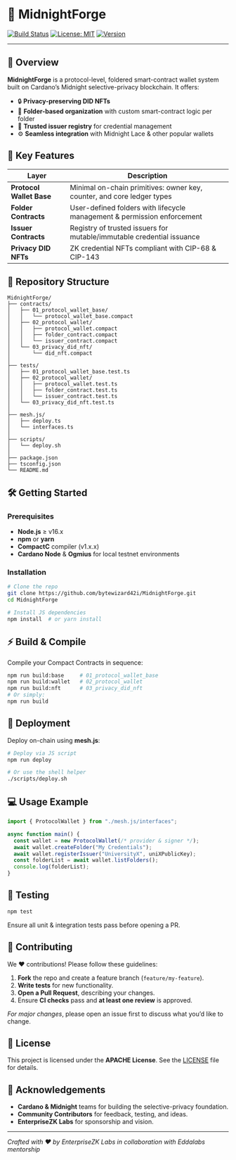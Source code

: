 # 🚀 MidnightForge

[![Build Status](https://img.shields.io/github/actions/workflow/status/bytewizard42i/MidnightForge/ci.yml?branch=main)](https://github.com/bytewizard42i/MidnightForge/actions)
[![License: MIT](https://img.shields.io/badge/License-MIT-yellow.svg)](LICENSE)
[![Version](https://img.shields.io/github/v/release/bytewizard42i/MidnightForge)](https://github.com/bytewizard42i/MidnightForge/releases)

---

## 📖 Overview

**MidnightForge** is a protocol-level, foldered smart-contract wallet system built on Cardano’s Midnight selective-privacy blockchain. It offers:

* 🔒 **Privacy-preserving DID NFTs**
* 📂 **Folder-based organization** with custom smart-contract logic per folder
* 🤝 **Trusted issuer registry** for credential management
* ⚙️ **Seamless integration** with Midnight Lace & other popular wallets

## 🌟 Key Features

| Layer                    | Description                                                             |
| ------------------------ | ----------------------------------------------------------------------- |
| **Protocol Wallet Base** | Minimal on-chain primitives: owner key, counter, and core ledger types  |
| **Folder Contracts**     | User-defined folders with lifecycle management & permission enforcement |
| **Issuer Contracts**     | Registry of trusted issuers for mutable/immutable credential issuance   |
| **Privacy DID NFTs**     | ZK credential NFTs compliant with CIP-68 & CIP-143                      |

## 📂 Repository Structure

```text
MidnightForge/
├── contracts/
│   ├── 01_protocol_wallet_base/
│   │   └── protocol_wallet_base.compact
│   ├── 02_protocol_wallet/
│   │   ├── protocol_wallet.compact
│   │   ├── folder_contract.compact
│   │   └── issuer_contract.compact
│   └── 03_privacy_did_nft/
│       └── did_nft.compact
│
├── tests/
│   ├── 01_protocol_wallet_base.test.ts
│   ├── 02_protocol_wallet/
│   │   ├── protocol_wallet.test.ts
│   │   ├── folder_contract.test.ts
│   │   └── issuer_contract.test.ts
│   └── 03_privacy_did_nft.test.ts
│
├── mesh.js/
│   ├── deploy.ts
│   └── interfaces.ts
│
├── scripts/
│   └── deploy.sh
│
├── package.json
├── tsconfig.json
└── README.md
```

## 🛠️ Getting Started

### Prerequisites

* **Node.js** ≥ v16.x
* **npm** or **yarn**
* **CompactC** compiler (v1.x.x)
* **Cardano Node** & **Ogmius** for local testnet environments

### Installation

```bash
# Clone the repo
git clone https://github.com/bytewizard42i/MidnightForge.git
cd MidnightForge

# Install JS dependencies
npm install  # or yarn install
```

## ⚡ Build & Compile

Compile your Compact Contracts in sequence:

```bash
npm run build:base     # 01_protocol_wallet_base
npm run build:wallet   # 02_protocol_wallet
npm run build:nft      # 03_privacy_did_nft
# Or simply:
npm run build
```

## 🚀 Deployment

Deploy on-chain using **mesh.js**:

```bash
# Deploy via JS script
npm run deploy

# Or use the shell helper
./scripts/deploy.sh
```

## 💻 Usage Example

```ts
import { ProtocolWallet } from "./mesh.js/interfaces";

async function main() {
  const wallet = new ProtocolWallet(/* provider & signer */);
  await wallet.createFolder("My Credentials");
  await wallet.registerIssuer("UniversityX", uniXPublicKey);
  const folderList = await wallet.listFolders();
  console.log(folderList);
}
```

## 🧪 Testing

```bash
npm test
```

Ensure all unit & integration tests pass before opening a PR.

## 🤝 Contributing

We ❤️ contributions! Please follow these guidelines:

1. **Fork** the repo and create a feature branch (`feature/my-feature`).
2. **Write tests** for new functionality.
3. **Open a Pull Request**, describing your changes.
4. Ensure **CI checks** pass and **at least one review** is approved.

*For major changes*, please open an issue first to discuss what you’d like to change.

## 📜 License

This project is licensed under the **APACHE License**. See the [LICENSE](LICENSE) file for details.

## 🙏 Acknowledgements

* **Cardano & Midnight** teams for building the selective-privacy foundation.
* **Community Contributors** for feedback, testing, and ideas.
* **EnterpriseZK Labs** for sponsorship and vision.

---

*Crafted with ❤️ by EnterpriseZK Labs in collaboration with Eddalabs mentorship*
